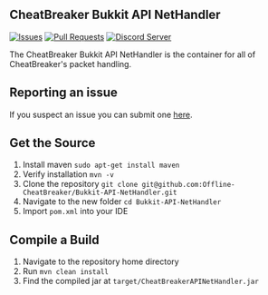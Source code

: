 ## CheatBreaker Bukkit API NetHandler

[![Issues](https://img.shields.io/github/issues/Offline-CheatBreaker/Bukkit-API-NetHandler)](https://github.com/Offline-CheatBreaker/Bukkit-API-NetHandler/issues)
[![Pull Requests](https://img.shields.io/github/issues-pr/Offline-CheatBreaker/Bukkit-API-NetHandler)](https://github.com/Offline-CheatBreaker/Bukkit-API-NetHandler/pulls)
<a href="https://discord.gg/CheatBreaker"><img src="https://discordapp.com/api/guilds/633325309395206156/widget.png?style=shield" alt="Discord Server"></a>

The CheatBreaker Bukkit API NetHandler is the container for all of CheatBreaker's packet handling.

## Reporting an issue

If you suspect an issue you can submit one [here](https://github.com/Offline-CheatBreaker/Bukkit-API-NetHandler/issues).

## Get the Source

1. Install maven `sudo apt-get install maven`
2. Verify installation `mvn -v`
3. Clone the repository `git clone git@github.com:Offline-CheatBreaker/Bukkit-API-NetHandler.git`
4. Navigate to the new folder `cd Bukkit-API-NetHandler`
5. Import `pom.xml` into your IDE

## Compile a Build

1. Navigate to the repository home directory
2. Run `mvn clean install`
3. Find the compiled jar at `target/CheatBreakerAPINetHandler.jar`
